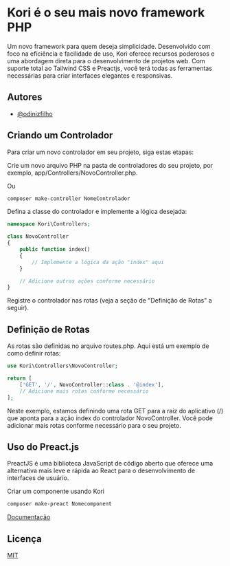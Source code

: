 
# Kori é o seu mais novo framework PHP

 Um novo framework para quem deseja simplicidade. Desenvolvido com foco na eficiência e facilidade de uso, Kori oferece recursos poderosos e uma abordagem direta para o desenvolvimento de projetos web. Com suporte total ao Tailwind CSS e Preactjs, você terá todas as ferramentas necessárias para criar interfaces elegantes e responsivas. 


## Autores

- [@odinizfilho](https://www.github.com/odinizfilho)


## Criando um Controlador

Para criar um novo controlador em seu projeto, siga estas etapas:

Crie um novo arquivo PHP na pasta de controladores do seu projeto, por exemplo, app/Controllers/NovoController.php.

Ou
```bash
composer make-controller NomeControlador
```

Defina a classe do controlador e implemente a lógica desejada:

```php
namespace Kori\Controllers;

class NovoController
{
    public function index()
    {
        // Implemente a lógica da ação "index" aqui
    }

    // Adicione outras ações conforme necessário
}

```
Registre o controlador nas rotas  (veja a seção de "Definição de Rotas" a seguir).

## Definição de Rotas

As rotas são definidas no arquivo routes.php. Aqui está um exemplo de como definir rotas:

```php
use Kori\Controllers\NovoController;

return [
    ['GET', '/', NovoController::class . '@index'],
    // Adicione mais rotas conforme necessário
];

```
Neste exemplo, estamos definindo uma rota GET para a raiz do aplicativo (/) que aponta para a ação index do controlador NovoController. Você pode adicionar mais rotas conforme necessário para o seu projeto.

## Uso do Preact.js

PreactJS é uma biblioteca JavaScript de código aberto que oferece uma alternativa mais leve e rápida ao React para o desenvolvimento de interfaces de usuário.

Criar um componente usando Kori
```bash
composer make-preact Nomecomponent
```

[Documentação](https://preactjs.com/guide/v10/getting-started)




## Licença

[MIT](https://choosealicense.com/licenses/mit/)

